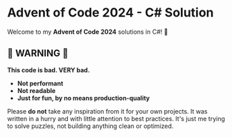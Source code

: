 # Advent of Code 2024 - C# Solution

Welcome to my **Advent of Code 2024** solutions in C#! 🎄

## 🚨 WARNING 🚨
**This code is bad. VERY bad.**  
- **Not performant**  
- **Not readable**  
- **Just for fun, by no means production-quality**

Please **do not** take any inspiration from it for your own projects. It was written in a hurry and with little attention to best practices. 
It's just me trying to solve puzzles, not building anything clean or optimized.

